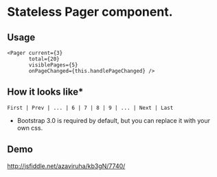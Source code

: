 # Stateless Pager component.
## Usage
```
<Pager current={3}
       total={20}
       visiblePages={5}
       onPageChanged={this.handlePageChanged} />
```

## How it looks like*
```
First | Prev | ... | 6 | 7 | 8 | 9 | ... | Next | Last
```

* Bootstrap 3.0 is required by default, but you can replace it with your own css.

## Demo
http://jsfiddle.net/azaviruha/kb3gN/7740/
